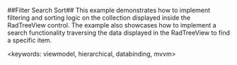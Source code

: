 ##Filter Search Sort##
This example demonstrates how to implement filtering and sorting logic on the collection displayed inside the RadTreeView control. The example also showcases how to implement a search functionality traversing the data displayed in the RadTreeView to find a specific item.

<keywords: viewmodel, hierarchical, databinding, mvvm>